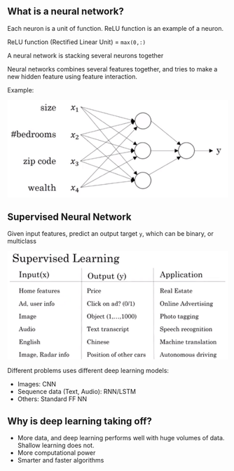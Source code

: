 ## What is a neural network?

Each neuron is a unit of function. ReLU function is an example of a neuron.

ReLU function (Rectified Linear Unit) = `max(0,:)`

A neural network is stacking several neurons together

Neural networks combines several features together, and tries to make a new hidden feature using feature interaction.

Example: 

![alt text][logo1]

[logo1]: 1.png "1"

## Supervised Neural Network

Given input features, predict an output target `y`, which can be binary, or multiclass

![alt text][logo2]

[logo2]: 2.png "2"

Different problems uses different deep learning models:

- Images: CNN
- Sequence data (Text, Audio): RNN/LSTM
- Others: Standard FF NN

## Why is deep learning taking off?

- More data, and deep learning performs well with huge volumes of data. Shallow learning does not.
- More computational power
- Smarter and faster algorithms
